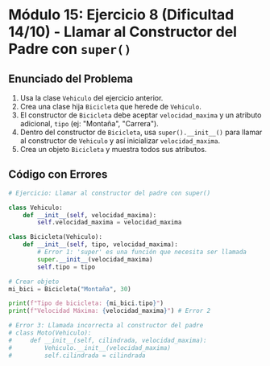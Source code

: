 # Módulo 15: Ejercicio 8 (Dificultad 14/10) - Llamar al Constructor del Padre con `super()`

## Enunciado del Problema

1.  Usa la clase `Vehiculo` del ejercicio anterior.
2.  Crea una clase hija `Bicicleta` que herede de `Vehiculo`.
3.  El constructor de `Bicicleta` debe aceptar `velocidad_maxima` y un atributo adicional, `tipo` (ej: "Montaña", "Carrera").
4.  Dentro del constructor de `Bicicleta`, usa `super().__init__()` para llamar al constructor de `Vehiculo` y así inicializar `velocidad_maxima`.
5.  Crea un objeto `Bicicleta` y muestra todos sus atributos.

## Código con Errores

```python
# Ejercicio: Llamar al constructor del padre con super()

class Vehiculo:
    def __init__(self, velocidad_maxima):
        self.velocidad_maxima = velocidad_maxima

class Bicicleta(Vehiculo):
    def __init__(self, tipo, velocidad_maxima):
        # Error 1: 'super' es una función que necesita ser llamada
        super.__init__(velocidad_maxima)
        self.tipo = tipo

# Crear objeto
mi_bici = Bicicleta("Montaña", 30)

print(f"Tipo de bicicleta: {mi_bici.tipo}")
print(f"Velocidad Máxima: {velocidad_maxima}") # Error 2

# Error 3: Llamada incorrecta al constructor del padre
# class Moto(Vehiculo):
#     def __init__(self, cilindrada, velocidad_maxima):
#         Vehiculo.__init__(velocidad_maxima)
#         self.cilindrada = cilindrada
```
